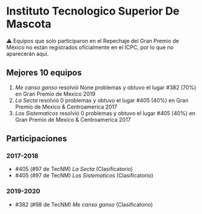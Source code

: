 # Instituto Tecnologico Superior De Mascota

:warning: Equipos que solo participaron en el Repechaje del Gran Premio de México no están registrados oficialmente en el ICPC, por lo que no aparecerán aquí.

## Mejores 10 equipos

1. _Me canso ganso_ resolvió None problemas y obtuvo el lugar #382 (70%) en Gran Premio de Mexico 2019
1. _La Secta_ resolvió 0 problemas y obtuvo el lugar #405 (40%) en Gran Premio de Mexico & Centroamerica 2017
1. _Los Sistematicos_ resolvió 0 problemas y obtuvo el lugar #405 (40%) en Gran Premio de Mexico & Centroamerica 2017

## Participaciones

### 2017-2018

- #405 (#97 de TecNM) _La Secta_ (Clasificatorio)
- #405 (#97 de TecNM) _Los Sistematicos_ (Clasificatorio)

### 2019-2020

- #382 (#98 de TecNM) _Me canso ganso_ (Clasificatorio)



